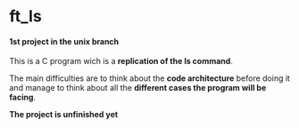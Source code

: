 # **ft_ls**
#### 1st project in the unix branch

This is a C program wich is a **replication of the ls command**.

The main difficulties are to think about the **code architecture** before doing it and manage to think about all the **different cases the program will be facing**.

**The project is unfinished yet**

